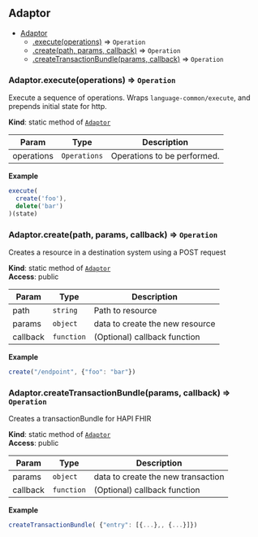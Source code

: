 <a name="module_Adaptor"></a>

## Adaptor

* [Adaptor](#module_Adaptor)
    * [.execute(operations)](#module_Adaptor.execute) ⇒ <code>Operation</code>
    * [.create(path, params, callback)](#module_Adaptor.create) ⇒ <code>Operation</code>
    * [.createTransactionBundle(params, callback)](#module_Adaptor.createTransactionBundle) ⇒ <code>Operation</code>

<a name="module_Adaptor.execute"></a>

### Adaptor.execute(operations) ⇒ <code>Operation</code>
Execute a sequence of operations.
Wraps `language-common/execute`, and prepends initial state for http.

**Kind**: static method of [<code>Adaptor</code>](#module_Adaptor)  

| Param | Type | Description |
| --- | --- | --- |
| operations | <code>Operations</code> | Operations to be performed. |

**Example**  
```js
execute(
  create('foo'),
  delete('bar')
)(state)
```
<a name="module_Adaptor.create"></a>

### Adaptor.create(path, params, callback) ⇒ <code>Operation</code>
Creates a resource in a destination system using a POST request

**Kind**: static method of [<code>Adaptor</code>](#module_Adaptor)  
**Access**: public  

| Param | Type | Description |
| --- | --- | --- |
| path | <code>string</code> | Path to resource |
| params | <code>object</code> | data to create the new resource |
| callback | <code>function</code> | (Optional) callback function |

**Example**  
```js
create("/endpoint", {"foo": "bar"})
```
<a name="module_Adaptor.createTransactionBundle"></a>

### Adaptor.createTransactionBundle(params, callback) ⇒ <code>Operation</code>
Creates a transactionBundle for HAPI FHIR

**Kind**: static method of [<code>Adaptor</code>](#module_Adaptor)  
**Access**: public  

| Param | Type | Description |
| --- | --- | --- |
| params | <code>object</code> | data to create the new transaction |
| callback | <code>function</code> | (Optional) callback function |

**Example**  
```js
createTransactionBundle( {"entry": [{...},, {...}]})
```

